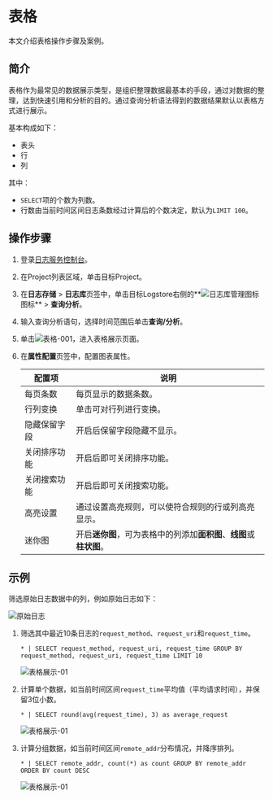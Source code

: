 # 表格

本文介绍表格操作步骤及案例。

## 简介

表格作为最常见的数据展示类型，是组织整理数据最基本的手段，通过对数据的整理，达到快速引用和分析的目的。通过查询分析语法得到的数据结果默认以表格方式进行展示。

基本构成如下：

-   表头
-   行
-   列

其中：

-   `SELECT`项的个数为列数。
-   行数由当前时间区间日志条数经过计算后的个数决定，默认为`LIMIT 100`。

## 操作步骤

1.  登录[日志服务控制台](https://sls.console.aliyun.com)。

2.  在Project列表区域，单击目标Project。

3.  在**日志存储** \> **日志库**页签中，单击目标Logstore右侧的**![日志库管理图标](https://static-aliyun-doc.oss-cn-hangzhou.aliyuncs.com/assets/img/zh-CN/9232359951/p52166.png)图标** \> **查询分析**。

4.  输入查询分析语句，选择时间范围后单击**查询/分析**。

5.  单击![表格-001](https://static-aliyun-doc.oss-cn-hangzhou.aliyuncs.com/assets/img/zh-CN/0520616951/p93113.png)，进入表格展示页面。

6.  在**属性配置**页签中，配置图表属性。

    |配置项|说明|
    |---|--|
    |每页条数|每页显示的数据条数。|
    |行列变换|单击可对行列进行变换。|
    |隐藏保留字段|开启后保留字段隐藏不显示。|
    |关闭排序功能|开启后即可关闭排序功能。|
    |关闭搜索功能|开启后即可关闭搜索功能。|
    |高亮设置|通过设置高亮规则，可以使符合规则的行或列高亮显示。|
    |迷你图|开启**迷你图**，可为表格中的列添加**面积图**、**线图**或**柱状图**。|


## 示例

筛选原始日志数据中的列，例如原始日志如下：

![原始日志](https://static-aliyun-doc.oss-cn-hangzhou.aliyuncs.com/assets/img/zh-CN/4416317951/p5701.png)

1.  筛选其中最近10条日志的`request_method`、`request_uri`和`request_time`。

    ```
    * | SELECT request_method, request_uri, request_time GROUP BY request_method, request_uri, request_time LIMIT 10
    ```

    ![表格展示-01](https://static-aliyun-doc.oss-cn-hangzhou.aliyuncs.com/assets/img/zh-CN/4416317951/p5702.png)

2.  计算单个数据，如当前时间区间`request_time`平均值（平均请求时间），并保留3位小数。

    ```
    * | SELECT round(avg(request_time), 3) as average_request
    ```

    ![表格展示-01](https://static-aliyun-doc.oss-cn-hangzhou.aliyuncs.com/assets/img/zh-CN/4416317951/p5703.png)

3.  计算分组数据，如当前时间区间`remote_addr`分布情况，并降序排列。

    ```
    * | SELECT remote_addr, count(*) as count GROUP BY remote_addr ORDER BY count DESC
    ```

    ![表格展示-01](https://static-aliyun-doc.oss-cn-hangzhou.aliyuncs.com/assets/img/zh-CN/5416317951/p5704.png)



